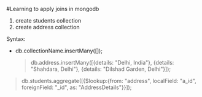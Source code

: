 #Learning to apply joins in mongodb
1. create students collection
2. create address collection

Syntax:
- db.collectionName.insertMany([]);
    > db.address.insertMany([{details: "Delhi, India"}, {details: "Shahdara, Delhi"}, {details: "Dilshad Garden, Delhi"}]);

<!-- {
    $lookup:
    {
        from: <collection to join>,
        localField: <field from the input documents>,
        foreignField: <field from the documents of the "from" collection>,
        as: <output array field>
    }
} -->

> db.students.aggregate([{$lookup:{from: "address", localField: "a_id", foreignField: "_id", as: "AddressDetails"}}]);